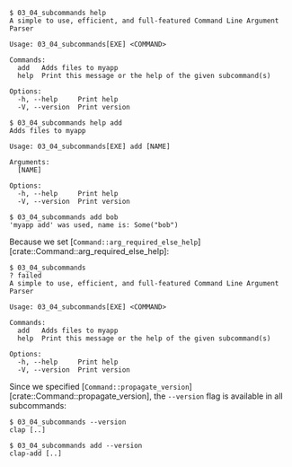 ```console
$ 03_04_subcommands help
A simple to use, efficient, and full-featured Command Line Argument Parser

Usage: 03_04_subcommands[EXE] <COMMAND>

Commands:
  add   Adds files to myapp
  help  Print this message or the help of the given subcommand(s)

Options:
  -h, --help     Print help
  -V, --version  Print version

$ 03_04_subcommands help add
Adds files to myapp

Usage: 03_04_subcommands[EXE] add [NAME]

Arguments:
  [NAME]  

Options:
  -h, --help     Print help
  -V, --version  Print version

$ 03_04_subcommands add bob
'myapp add' was used, name is: Some("bob")

```

Because we set [`Command::arg_required_else_help`][crate::Command::arg_required_else_help]:
```console
$ 03_04_subcommands
? failed
A simple to use, efficient, and full-featured Command Line Argument Parser

Usage: 03_04_subcommands[EXE] <COMMAND>

Commands:
  add   Adds files to myapp
  help  Print this message or the help of the given subcommand(s)

Options:
  -h, --help     Print help
  -V, --version  Print version

```

Since we specified [`Command::propagate_version`][crate::Command::propagate_version], the `--version` flag
is available in all subcommands:
```console
$ 03_04_subcommands --version
clap [..]

$ 03_04_subcommands add --version
clap-add [..]

```
